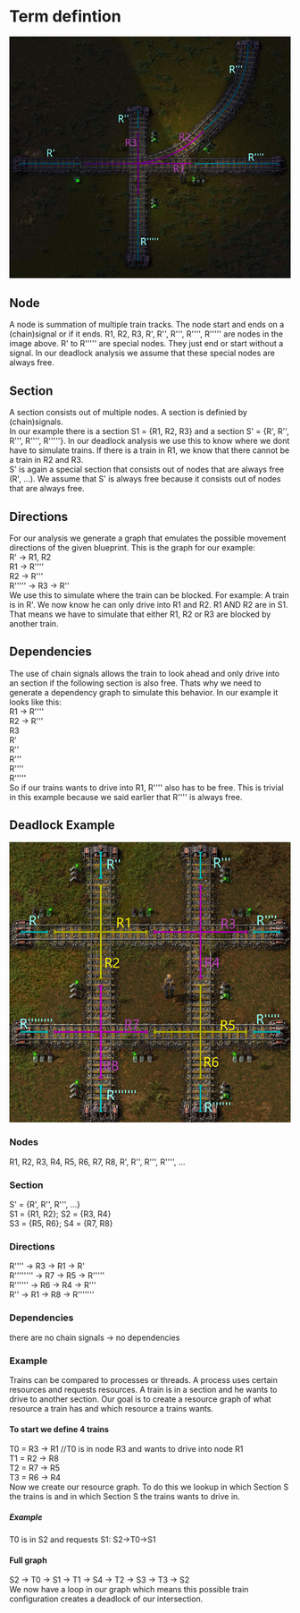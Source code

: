 # Term defintion
![Example](example.png)

## Node
A node is summation of multiple train tracks. The node start and ends on a (chain)signal or if it ends. R1, R2, R3, R', R'', R''', R'''', R''''' are nodes in the image above. R' to R''''' are special nodes. They just end or start without a signal. In our deadlock analysis we assume that these special nodes are always free.

## Section
A section consists out of multiple nodes. A section is definied by (chain)signals.  \
In our example there is a section S1 = {R1, R2, R3} and a section S' = {R', R'', R''', R'''', R'''''}. In our deadlock analysis we use this to know where we dont have to simulate trains. If there is a train in R1, we know that there cannot be a train in R2 and R3. \
S' is again a special section that consists out of nodes that are always free (R', ...). We assume that S' is always free because it consists out of nodes that are always free.

## Directions
For our analysis we generate a graph that emulates the possible movement directions of the given blueprint. This is the graph for our example: \
R' -> R1, R2 \
R1 -> R'''' \
R2 -> R''' \
R''''' -> R3 -> R'' \
We use this to simulate where the train can be blocked. For example: A train is in R'. We now know he can only drive into R1 and R2. R1 AND R2 are in S1. That means we have to simulate that either R1, R2 or R3 are blocked by another train.

## Dependencies
The use of chain signals allows the train to look ahead and only drive into an section if the following section is also free. Thats why we need to generate a dependency graph to simulate this behavior. In our example it looks like this: \
R1 -> R'''' \
R2 -> R''' \
R3 \
R' \
R'' \
R''' \
R'''' \
R''''' \
So if our trains wants to drive into R1, R'''' also has to be free. This is trivial in this example because we said earlier that R'''' is always free.

## Deadlock Example
![A deadlock crossing](deadlock.png)
### Nodes
R1, R2, R3, R4, R5, R6, R7, R8, R', R'', R''', R'''', ...
### Section
S' = {R', R'', R''', ...} \
S1 = {R1, R2}; S2 = {R3, R4} \
S3 = {R5, R6}; S4 = {R7, R8}
### Directions
R'''' -> R3 -> R1 -> R' \
R'''''''' -> R7 -> R5 -> R''''' \
R'''''' -> R6 -> R4 -> R''' \
R'' -> R1 -> R8 -> R'''''''
### Dependencies
there are no chain signals -> no dependencies
### Example
Trains can be compared to processes or threads. A process uses certain resources and requests resources. A train is in a section and he wants to drive to another section. Our goal is to create a resource graph of what resource a train has and which resource a trains wants.
#### To start we define 4 trains
T0 = R3 -> R1 //T0 is in node R3 and wants to drive into node R1 \
T1 = R2 -> R8 \
T2 = R7 -> R5 \
T3 = R6 -> R4 \
Now we create our resource graph. To do this we lookup in which Section S the trains is and in which Section S the trains wants to drive in.
##### Example
T0 is in S2 and requests S1: S2->T0->S1
#### Full graph
S2 -> T0 -> S1 -> T1 -> S4 -> T2 -> S3 -> T3 -> S2 \
We now have a loop in our graph which means this possible train configuration creates a deadlock of our intersection.